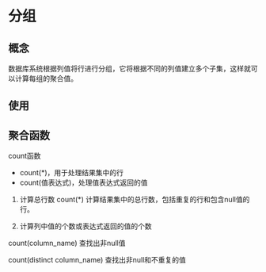 # 分组

## 概念
数据库系统根据列值将行进行分组，它将根据不同的列值建立多个子集，这样就可以计算每组的聚合值。


## 使用

## 聚合函数
count函数
- count(*)，用于处理结果集中的行
- count(值表达式)，处理值表达式返回的值

1. 计算总行数
count(*) 计算结果集中的总行数，包括重复的行和包含null值的行。

2. 计算列中值的个数或表达式返回的值的个数

count(column_name) 查找出非null值

count(distinct column_name) 查找出非null和不重复的值



